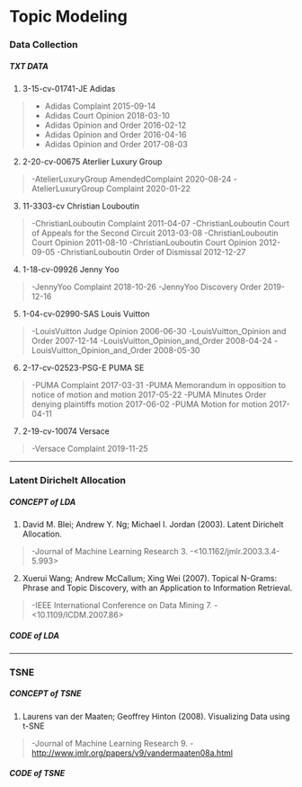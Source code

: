 # Topic Modeling
### Data Collection
##### TXT DATA
1. 3-15-cv-01741-JE Adidas
> * Adidas Complaint 2015-09-14 
> * Adidas Court Opinion 2018-03-10 
> * Adidas Opinion and Order 2016-02-12 
> * Adidas Opinion and Order 2016-04-16 
> * Adidas Opinion and Order 2017-08-03 
2. 2-20-cv-00675 Aterlier Luxury Group
>-AtelierLuxuryGroup AmendedComplaint 2020-08-24 
>-AtelierLuxuryGroup Complaint 2020-01-22 
3. 11-3303-cv Christian Louboutin
>-ChristianLouboutin Complaint 2011-04-07 
>-ChristianLouboutin Court of Appeals for the Second Circuit 2013-03-08 
>-ChristianLouboutin Court Opinion 2011-08-10 
>-ChristianLouboutin Court Opinion 2012-09-05 
>-ChristianLouboutin Order of Dismissal 2012-12-27 
4. 1-18-cv-09926 Jenny Yoo
>-JennyYoo Complaint 2018-10-26 
>-JennyYoo Discovery Order 2019-12-16 
5. 1-04-cv-02990-SAS Louis Vuitton
>-LouisVuitton Judge Opinion 2006-06-30 
>-LouisVuitton_Opinion and Order 2007-12-14 
>-LouisVuitton_Opinion_and_Order 2008-04-24 
>-LouisVuitton_Opinion_and_Order 2008-05-30 
6. 2-17-cv-02523-PSG-E PUMA SE
>-PUMA Complaint 2017-03-31 
>-PUMA Memorandum in opposition to notice of motion and motion 2017-05-22 
>-PUMA Minutes Order denying plaintiffs motion 2017-06-02 
>-PUMA Motion for motion 2017-04-11 
7. 2-19-cv-10074 Versace
>-Versace Complaint 2019-11-25

* * *

### Latent Dirichelt Allocation
##### CONCEPT of LDA
1. David M. Blei; Andrew Y. Ng; Michael I. Jordan (2003). Latent Dirichelt Allocation. 
>-Journal of Machine Learning Research 3.
>-<10.1162/jmlr.2003.3.4-5.993>
2. Xuerui Wang; Andrew McCallum; Xing Wei (2007). Topical N-Grams: Phrase and Topic Discovery, with an Application to Information Retrieval. 
>-IEEE International Conference on Data Mining 7.
>-<10.1109/ICDM.2007.86>
##### CODE of LDA

* * *

### TSNE
##### CONCEPT of TSNE
1. Laurens van der Maaten; Geoffrey Hinton (2008). Visualizing Data using t-SNE
>-Journal of Machine Learning Research 9.
>-<http://www.jmlr.org/papers/v9/vandermaaten08a.html>
##### CODE of TSNE
